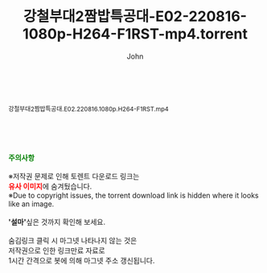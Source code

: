 ﻿---
layout: post
title:  "강철부대2짬밥특공대-E02-220816-1080p-H264-F1RST-mp4.torrent"
author: John
categories: [ 방송/음악 ]
tags: [  ]
image:  
description: "강철부대2짬밥특공대-E02-220816-1080p-H264-F1RST-mp4 torrent 정보 공유"
toc: true
toc_sticky: true
---

<br>
<div class="view-img">
<a class="view_image" href="http://torrentmobile61.com/bbs/view_image.php?fn=%2Fdata%2Ffile%2Fmusic%2F3735183265_ufrKQg2V_cc842368985feae14bd191546d5966662e9b3197.jpg" target="_blank"><img alt="" class="img-tag" content="http://torrentmobile61.com/data/file/music/3735183265_ufrKQg2V_cc842368985feae14bd191546d5966662e9b3197.jpg" itemprop="image" src="http://torrentmobile61.com/data/file/music/thumb-3735183265_ufrKQg2V_cc842368985feae14bd191546d5966662e9b3197_835x2212.jpg"/></a></div><div class="view-content" itemprop="description">
<p><span style="font-size:12px;">강철부대2짬밥특공대.E02.220816.1080p.H264-F1RST.mp4</span> </p> </div>
    
<br><br><br>
<p data-ke-size="size16"><b><span style="color: green;">주의사항</span></b><br /><br />※저작권 문제로 인해 토렌트 다운로드 링크는<br /><b><span style="color: red;">유사 이미지</span></b>에 숨겨뒀습니다.<br />※Due to copyright issues, the torrent download link is hidden where it looks like an image.<br /><br /><b>'설마'</b>싶은 것까지 확인해 보세요.<br /><br />숨김링크 클릭 시 마그넷 나타나지 않는 것은<br />저작권으로 인한 링크만료 자료로<br />1시간 간격으로 봇에 의해 마그넷 주소 갱신됩니다.</p>
